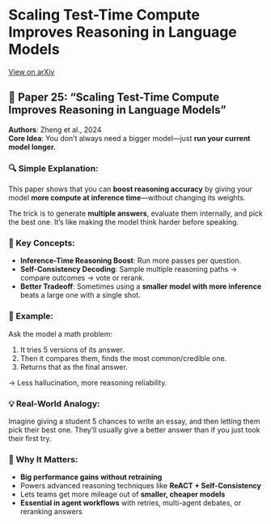 # Scaling Test-Time Compute Improves Reasoning in Language Models
[View on arXiv](https://arxiv.org/abs/2408.03314)

## 📄 Paper 25: “Scaling Test-Time Compute Improves Reasoning in Language Models”
**Authors**: Zheng et al., 2024  
**Core Idea**: You don’t always need a bigger model—just **run your current model longer.**

### 🔍 Simple Explanation:
This paper shows that you can **boost reasoning accuracy** by giving your model **more compute at inference time**—without changing its weights.

The trick is to generate **multiple answers**, evaluate them internally, and pick the best one. It’s like making the model think harder before speaking.

### 🧠 Key Concepts:
- **Inference-Time Reasoning Boost**: Run more passes per question.
- **Self-Consistency Decoding**: Sample multiple reasoning paths → compare outcomes → vote or rerank.
- **Better Tradeoff**: Sometimes using a **smaller model with more inference** beats a large one with a single shot.

### 🧪 Example:
Ask the model a math problem:
1. It tries 5 versions of its answer.
2. Then it compares them, finds the most common/credible one.
3. Returns that as the final answer.

→ Less hallucination, more reasoning reliability.

### 💡 Real-World Analogy:
Imagine giving a student 5 chances to write an essay, and then letting them pick their best one. They’ll usually give a better answer than if you just took their first try.

### 🧩 Why It Matters:
- **Big performance gains without retraining**
- Powers advanced reasoning techniques like **ReACT + Self-Consistency**
- Lets teams get more mileage out of **smaller, cheaper models**
- **Essential in agent workflows** with retries, multi-agent debates, or reranking answers